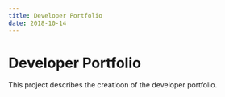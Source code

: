 ```yaml
---
title: Developer Portfolio
date: 2018-10-14
---
```


# Developer Portfolio

This project describes the creatioon of the developer portfolio.